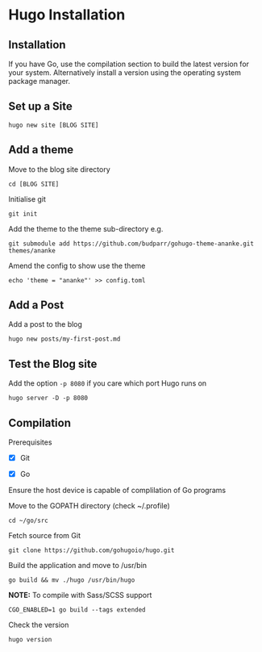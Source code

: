# Hugo Installation


## Installation 

If you have Go, use the compilation section to build the latest version for your system.
Alternatively install a version using the operating system package manager.

## Set up a Site
```
hugo new site [BLOG SITE]
```

## Add a theme

Move to the blog site directory
```
cd [BLOG SITE]
```

Initialise git

```
git init
```

Add the theme to the theme sub-directory e.g.
```
git submodule add https://github.com/budparr/gohugo-theme-ananke.git themes/ananke
```

Amend the config to show use the theme

```
echo 'theme = "ananke"' >> config.toml
```


## Add a Post

Add a post to the blog

```
hugo new posts/my-first-post.md
```


## Test the Blog site

Add the option `-p 8080` if you care which port Hugo runs on

```
hugo server -D -p 8080
```


## Compilation

Prerequisites

- [x] Git
- [x] Go


Ensure the host device is capable of complilation of Go programs


Move to the GOPATH directory (check ~/.profile)
```
cd ~/go/src
```

Fetch source from Git
```
git clone https://github.com/gohugoio/hugo.git
```

Build the application and move to /usr/bin
```
go build && mv ./hugo /usr/bin/hugo
```

__NOTE:__ 
To compile with Sass/SCSS support
```
CGO_ENABLED=1 go build --tags extended
```


Check the version

```
hugo version
```

